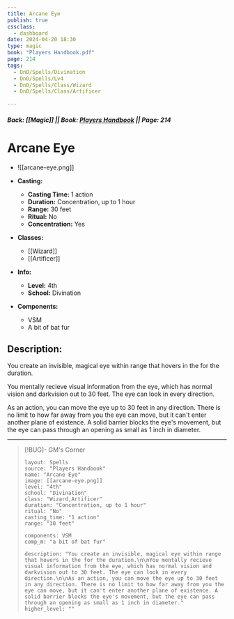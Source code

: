 ```yaml
---
title: Arcane Eye
publish: true
cssclass:
  - dashboard
date: 2024-04-20 18:30
type: magic
book: "Players Handbook.pdf"
page: 214
tags:
  - DnD/Spells/Divination
  - DnD/Spells/Lv4
  - DnD/Spells/Class/Wizard
  - DnD/Spells/Class/Artificer

---
```


##### Back: [[Magic]] || Book: [Players Handbook](https://drive.google.com/drive/folders/1O5bhpYizcIT5xxAoLOuzCRht_PVS7VSG?usp=sharing) || Page: 214

# Arcane Eye
- ![[arcane-eye.png]]
- **Casting:**
    - **Casting Time:** 1 action
    - **Duration:** Concentration, up to 1 hour
    - **Range:** 30 feet
    - **Ritual:** No
    - **Concentration:** Yes
- **Classes:**
    - [[Wizard]]
    - [[Artificer]]

- **Info:**
    - **Level:** 4th
    - **School:** Divination
- **Components:**
    - VSM
    - A bit of bat fur

## Description:
You create an invisible, magical eye within range that hovers in the for the duration.

You mentally recieve visual information from the eye, which has normal vision and darkvision out to 30 feet. The eye can look in every direction.

As an action, you can move the eye up to 30 feet in any direction. There is no limit to how far away from you the eye can move, but it can't enter another plane of existence. A solid barrier blocks the eye's movement, but the eye can pass through an opening as small as 1 inch in diameter.



---

> [!BUG]- GM's Corner
>
> ```statblock
> layout: Spells
> source: "Players Handbook"
> name: "Arcane Eye"
> image: [[arcane-eye.png]]
> level: "4th"
> school: "Divination"
> class: "Wizard,Artificer"
> duration: "Concentration, up to 1 hour"
> ritual: "No"
> casting_time: "1 action"
> range: "30 feet"
>
> components: VSM
> comp_m: "a bit of bat fur"
>
> description: "You create an invisible, magical eye within range that hovers in the for the duration.\n\nYou mentally recieve visual information from the eye, which has normal vision and darkvision out to 30 feet. The eye can look in every direction.\n\nAs an action, you can move the eye up to 30 feet in any direction. There is no limit to how far away from you the eye can move, but it can't enter another plane of existence. A solid barrier blocks the eye's movement, but the eye can pass through an opening as small as 1 inch in diameter."
> higher_level: ""
> ```
